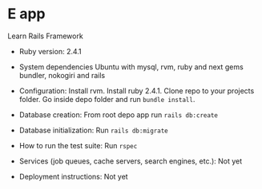# E app

Learn Rails Framework

* Ruby version: 2.4.1

* System dependencies
Ubuntu with mysql, rvm, ruby and next gems bundler, nokogiri and rails

* Configuration: Install rvm. Install ruby 2.4.1. Clone repo to your projects folder. Go inside depo folder and run `bundle install`.

* Database creation: From root depo app run `rails db:create`

* Database initialization: Run `rails db:migrate`

* How to run the test suite: Run `rspec`

* Services (job queues, cache servers, search engines, etc.): Not yet

* Deployment instructions: Not yet
